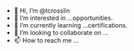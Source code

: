 - 👋 Hi, I’m @tcrosslin
- 👀 I’m interested in ...opportunities.
- 🌱 I’m currently learning ...certifications.
- 💞️ I’m looking to collaborate on ...
- 📫 How to reach me ...

<!---
tcrosslin/tcrosslin is a ✨ special ✨ repository because its `README.md` (this file) appears on your GitHub profile.
You can click the Preview link to take a look at your changes.
--->

